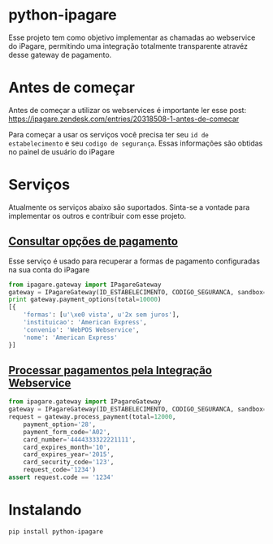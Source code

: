 python-ipagare
==============

Esse projeto tem como objetivo implementar as chamadas ao webservice do iPagare, permitindo uma integração totalmente transparente atravéz desse gateway de pagamento.

# Antes de começar

Antes de começar a utilizar os webservices é importante ler esse post:
https://ipagare.zendesk.com/entries/20318508-1-antes-de-comecar

Para começar a usar os serviços você precisa ter seu ``id de estabelecimento`` e seu ``codigo de segurança``. Essas informações são obtidas no painel de usuário do iPagare

# Serviços

Atualmente os serviços abaixo são suportados. Sinta-se a vontade para implementar os outros e contribuir com esse projeto.

## [Consultar opções de pagamento](https://ipagare.zendesk.com/entries/20339157-servico-consultar-opcoes-de-pagamento)

Esse serviço é usado para recuperar a formas de pagamento configuradas na sua conta do iPagare

```python
from ipagare.gateway import IPagareGateway
gateway = IPagareGateway(ID_ESTABELECIMENTO, CODIGO_SEGURANCA, sandbox=True)
print gateway.payment_options(total=10000)
[{
    'formas': [u'\xe0 vista', u'2x sem juros'],
    'instituicao': 'American Express',
    'convenio': 'WebPOS Webservice',
    'nome': 'American Express'
}]
```

## [Processar pagamentos pela Integração Webservice](https://ipagare.zendesk.com/entries/20338847-servico-processar-pagamentos-pela-integracao-webservice)

```python
from ipagare.gateway import IPagareGateway
gateway = IPagareGateway(ID_ESTABELECIMENTO, CODIGO_SEGURANCA, sandbox=True)
request = gateway.process_payment(total=12000,
    payment_option='28',
    payment_form_code='A02',
    card_number='4444333322221111',
    card_expires_month='10',
    card_expires_year='2015',
    card_security_code='123',
    request_code='1234')
assert request.code == '1234'
```

# Instalando

```bash
pip install python-ipagare
```